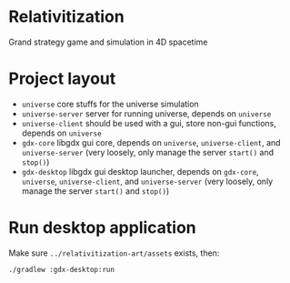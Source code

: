 # Relativitization
Grand strategy game and simulation in 4D spacetime

# Project layout
* `universe` core stuffs for the universe simulation
* `universe-server` server for running universe, depends on `universe`
* `universe-client` should be used with a gui, store non-gui functions, depends on `universe`
* `gdx-core` libgdx gui core, depends on `universe`,  `universe-client`, and `universe-server` (very loosely, only manage the server `start()` and `stop()`)
* `gdx-desktop` libgdx gui desktop launcher, depends on `gdx-core`, `universe`,  `universe-client`, and `universe-server` (very loosely, only manage the server `start()` and `stop()`)


# Run desktop application
Make sure `../relativitization-art/assets` exists, then:

`./gradlew :gdx-desktop:run`
